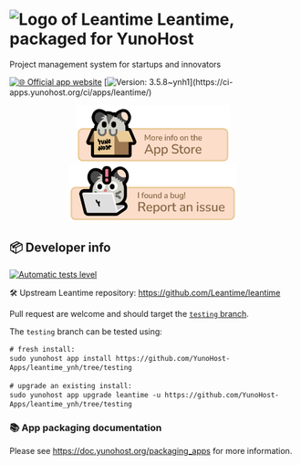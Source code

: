 <!--
N.B.: This README was automatically generated by <https://github.com/YunoHost/apps_tools/blob/main/readme_generator>
It shall NOT be edited by hand.
-->

<h1>
  <img src="https://raw.githubusercontent.com/YunoHost/apps/main/logos/leantime.png" width="32px" alt="Logo of Leantime">
  Leantime, packaged for YunoHost
</h1>

Project management system for startups and innovators

[![🌐 Official app website](https://img.shields.io/badge/Official_app_website-darkgreen?style=for-the-badge)](https://leantime.io/)
[![Version: 3.5.8~ynh1](https://img.shields.io/badge/Version-3.5.8~ynh1-rgba(0,150,0,1)?style=for-the-badge)](https://ci-apps.yunohost.org/ci/apps/leantime/)

<div align="center">
<a href="https://apps.yunohost.org/app/leantime"><img height="100px" src="https://github.com/YunoHost/yunohost-artwork/raw/refs/heads/main/badges/neopossum-badges/badge_more_info_on_the_appstore.svg"/></a>
<a href="https://github.com/YunoHost-Apps/leantime_ynh/issues"><img height="100px" src="https://github.com/YunoHost/yunohost-artwork/raw/refs/heads/main/badges/neopossum-badges/badge_report_an_issue.svg"/></a>
</div>

## 📦 Developer info

[![Automatic tests level](https://apps.yunohost.org/badge/cilevel/leantime)](https://ci-apps.yunohost.org/ci/apps/leantime/)

🛠️ Upstream Leantime repository: <https://github.com/Leantime/leantime>

Pull request are welcome and should target the [`testing` branch](https://github.com/YunoHost-Apps/leantime_ynh/tree/testing).

The `testing` branch can be tested using:
```
# fresh install:
sudo yunohost app install https://github.com/YunoHost-Apps/leantime_ynh/tree/testing

# upgrade an existing install:
sudo yunohost app upgrade leantime -u https://github.com/YunoHost-Apps/leantime_ynh/tree/testing
```

### 📚 App packaging documentation

Please see <https://doc.yunohost.org/packaging_apps> for more information.